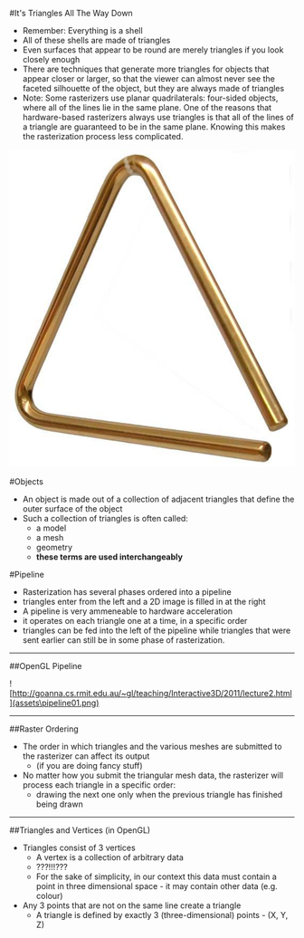#It's Triangles All The Way Down

- Remember: Everything is a shell
- All of these shells are made of triangles
- Even surfaces that appear to be round are merely triangles if you look closely enough
- There are techniques that generate more triangles for objects that appear closer or larger, so that the viewer can almost never see the faceted silhouette of the object, but they are always made of triangles
- Note: Some rasterizers use planar quadrilaterals: four-sided objects, where all of the lines lie in the same plane. One of the reasons that hardware-based rasterizers always use triangles is that all of the lines of a triangle are guaranteed to be in the same plane. Knowing this makes the rasterization process less complicated.

![triangle](assets\triangle.png)

#Objects

- An object is made out of a collection of adjacent triangles that define the outer surface of the object
- Such a collection of triangles is often called:
    - a model
    - a mesh
    - geometry
    - **these terms are used interchangeably**

#Pipeline

- Rasterization has several phases ordered into a pipeline
- triangles enter from the left and a 2D image is filled in at the right
- A pipeline is very ammeneable to hardware acceleration
- it operates on each triangle one at a time, in a specific order
- triangles can be fed into the left of the pipeline while triangles that were sent earlier can still be in some phase of rasterization.

---

##OpenGL Pipeline

![http://goanna.cs.rmit.edu.au/~gl/teaching/Interactive3D/2011/lecture2.html](assets\pipeline01.png)

---

##Raster Ordering

- The order in which triangles and the various meshes are submitted to the rasterizer can affect its output
    - (if you are doing fancy stuff)
- No matter how you submit the triangular mesh data, the rasterizer will process each triangle in a specific order:
    - drawing the next one only when the previous triangle has finished being drawn

---

##Triangles and Vertices (in OpenGL)

- Triangles consist of 3 vertices
    - A vertex is a collection of arbitrary data
    - ???!!!???
    - For the sake of simplicity, in our context this data must contain a point in three dimensional space - it may contain other data (e.g. colour)
- Any 3 points that are not on the same line create a triangle
    - A triangle is defined by exactly 3 (three-dimensional) points - (X, Y, Z)


